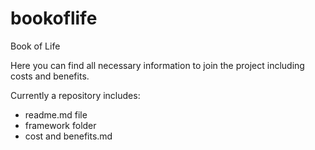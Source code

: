 # bookoflife

Book of Life

Here you can find all necessary information to join the project including costs and benefits. 

Currently a repository includes:

- readme.md file
- framework folder
- cost and benefits.md

